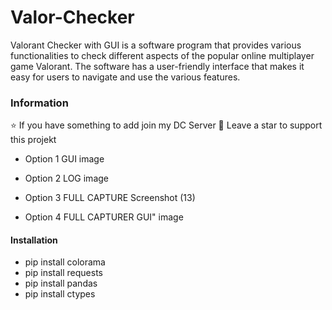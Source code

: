 # Valor-Checker

Valorant Checker with GUI is a software program that provides various functionalities to check different aspects of the popular online multiplayer game Valorant. The software has a user-friendly interface that makes it easy for users to navigate and use the various features.

### Information
⭐ If you have something to add join my DC Server 
🎈 Leave a star to support this projekt

* Option 1 GUI
image

* Option 2 LOG
image

* Option 3 FULL CAPTURE
Screenshot (13)

* Option 4 FULL CAPTURER GUI"
image

#### Installation
* pip install colorama
* pip install requests
* pip install pandas
* pip install ctypes

